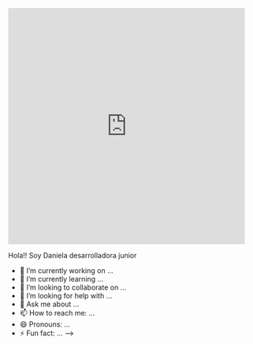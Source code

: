 <iframe src="https://giphy.com/embed/HEURGne9Vj856oivkD" width="480" height="480" style="" frameBorder="0" class="giphy-embed" allowFullScreen></iframe><p><a href="https://giphy.com/gifs/shecodesio-swipe-up-computer-congratulations-HEURGne9Vj856oivkD"></a></p>

Hola!! Soy Daniela desarrolladora junior 

- 🔭 I’m currently working on ...
- 🌱 I’m currently learning ...
- 👯 I’m looking to collaborate on ...
- 🤔 I’m looking for help with ...
- 💬 Ask me about ...
- 📫 How to reach me: ...
- 😄 Pronouns: ...
- ⚡ Fun fact: ...
-->
